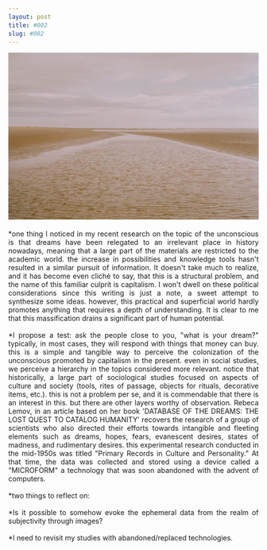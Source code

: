 ```yaml
---
layout: post
title: #002
slug: #002
---
```


<p class="description" style="text-align: justify;">
<img src="/assets/danilo-luna-earlyworks-02.jpg" />
<br>
<br>
*one thing I noticed in my recent research on the topic of the unconscious is that dreams have been relegated to an irrelevant place in history nowadays, meaning that a large part of the materials are restricted to the academic world. the increase in possibilities and knowledge tools hasn't resulted in a similar pursuit of information. It doesn't take much to realize, and it has become even cliché to say, that this is a structural problem, and the name of this familiar culprit is capitalism. I won't dwell on these political considerations since this writing is just a note, a sweet attempt to synthesize some ideas. however, this practical and superficial world hardly promotes anything that requires a depth of understanding. It is clear to me that this massification drains a significant part of human potential.
 <br>
 <br>
*I propose a test: ask the people close to you, "what is your dream?" typically, in most cases, they will respond with things that money can buy. this is a simple and tangible way to perceive the colonization of the unconscious promoted by capitalism in the present. even in social studies, we perceive a hierarchy in the topics considered more relevant. notice that historically, a large part of sociological studies focused on aspects of culture and society (tools, rites of passage, objects for rituals, decorative items, etc.). this is not a problem per se, and it is commendable that there is an interest in this. but there are other layers worthy of observation. Rebeca Lemov, in an article based on her book 'DATABASE OF THE DREAMS: THE LOST QUEST TO CATALOG HUMANITY' recovers the research of a group of scientists who also directed their efforts towards intangible and fleeting elements such as dreams, hopes, fears, evanescent desires, states of madness, and rudimentary desires. this experimental research conducted in the mid-1950s was titled "Primary Records in Culture and Personality." At that time, the data was collected and stored using a device called a "MICROFORM" a technology that was soon abandoned with the advent of computers.
 <br>
 <br>
*two things to reflect on:
<br>
<br>
*Is it possible to somehow evoke the ephemeral data from the realm of subjectivity through images?
<br>
<br>
*I need to revisit my studies with abandoned/replaced technologies.

